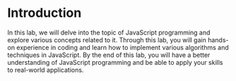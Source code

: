 # Introduction

In this lab, we will delve into the topic of JavaScript programming and explore various concepts related to it. Through this lab, you will gain hands-on experience in coding and learn how to implement various algorithms and techniques in JavaScript. By the end of this lab, you will have a better understanding of JavaScript programming and be able to apply your skills to real-world applications.
